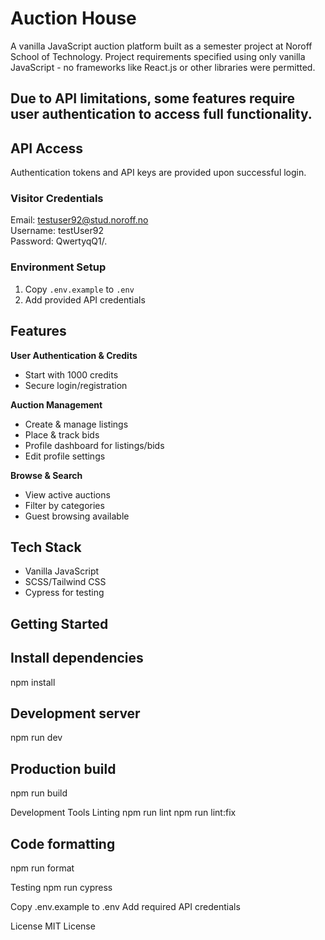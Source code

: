 
# Auction House

A vanilla JavaScript auction platform built as a semester project at Noroff School of Technology. Project requirements specified using only vanilla JavaScript - no frameworks like React.js or other libraries were permitted.
## Due to API limitations, some features require user authentication to access full functionality.

## API Access
Authentication tokens and API keys are provided upon successful login.

### Visitor Credentials
Email: testuser92@stud.noroff.no  
Username: testUser92  
Password: QwertyqQ1/.

### Environment Setup
1. Copy `.env.example` to `.env`
2. Add provided API credentials

## Features

**User Authentication & Credits**
- Start with 1000 credits
- Secure login/registration
 
**Auction Management**
- Create & manage listings
- Place & track bids
- Profile dashboard for listings/bids
- Edit profile settings

**Browse & Search**
- View active auctions
- Filter by categories
- Guest browsing available

## Tech Stack
- Vanilla JavaScript
- SCSS/Tailwind CSS 
- Cypress for testing

## Getting Started


## Install dependencies
npm install

## Development server
npm run dev

## Production build
npm run build

Development Tools
Linting
npm run lint
npm run lint:fix

## Code formatting
npm run format

Testing
npm run cypress



Copy .env.example to .env
Add required API credentials

License
MIT License

